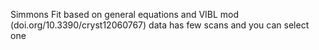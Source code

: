 Simmons Fit based on general equations and VIBL mod (doi.org/10.3390/cryst12060767)
data has few scans and you can select one
